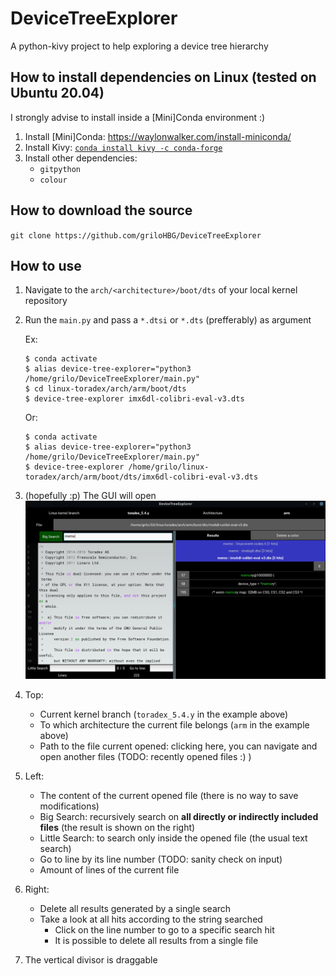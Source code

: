# DeviceTreeExplorer
A python-kivy project to help exploring a device tree hierarchy

## How to install dependencies on Linux (tested on Ubuntu 20.04)

I strongly advise to install inside a [Mini]Conda environment :)

1. Install [Mini]Conda: https://waylonwalker.com/install-miniconda/
2. Install Kivy:  [`conda install kivy -c conda-forge`](https://kivy.org/doc/stable/gettingstarted/installation.html)
3. Install other dependencies:
   - `gitpython`
   - `colour`

## How to download the source

`git clone https://github.com/griloHBG/DeviceTreeExplorer`

## How to use

1. Navigate to the `arch/<architecture>/boot/dts` of your local kernel repository
2. Run the `main.py` and pass a `*.dtsi` or `*.dts` (prefferably) as argument

   Ex:
   ```
   $ conda activate 
   $ alias device-tree-explorer="python3 /home/grilo/DeviceTreeExplorer/main.py"
   $ cd linux-toradex/arch/arm/boot/dts
   $ device-tree-explorer imx6dl-colibri-eval-v3.dts
   ```
   Or:
   ```
   $ conda activate 
   $ alias device-tree-explorer="python3 /home/grilo/DeviceTreeExplorer/main.py"
   $ device-tree-explorer /home/grilo/linux-toradex/arch/arm/boot/dts/imx6dl-colibri-eval-v3.dts
   ```
5. (hopefully :p) The GUI will open
   ![](images/img.png)
6. Top:
   - Current kernel branch (`toradex_5.4.y` in the example above)
   - To which architecture the current file belongs (`arm` in the example above)
   - Path to the file current opened: clicking here, you can navigate and open another files (TODO: recently opened files :) )
7. Left:
   - The content of the current opened file (there is no way to save modifications)
   - Big Search: recursively search on **all directly or indirectly included files** (the result is shown on the right) 
   - Little Search: to search only inside the opened file (the usual text search)
   - Go to line by its line number (TODO: sanity check on input)
   - Amount of lines of the current file
8. Right:
   - Delete all results generated by a single search
   - Take a look at all hits according to the string searched
      - Click on the line number to go to a specific search hit
      - It is possible to delete all results from a single file
9. The vertical divisor is draggable